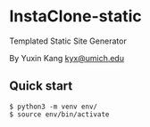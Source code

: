 InstaClone-static
===========================
Templated Static Site Generator

By Yuxin Kang <kyx@umich.edu>

## Quick start
```console
$ python3 -m venv env/
$ source env/bin/activate
```
